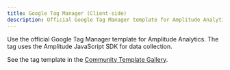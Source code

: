 ```yaml
---
title: Google Tag Manager (Client-side)
description: Official Google Tag Manager template for Amplitude Analytics. The tag uses the Amplitude JavaScript SDK for data collection.
---
```


Use the official Google Tag Manager template for Amplitude Analytics. The tag uses the Amplitude JavaScript SDK for data collection.

See the tag template in the [Community Template Gallery](https://tagmanager.google.com/gallery/#/owners/amplitude/templates/amplitude-gtm-template).
